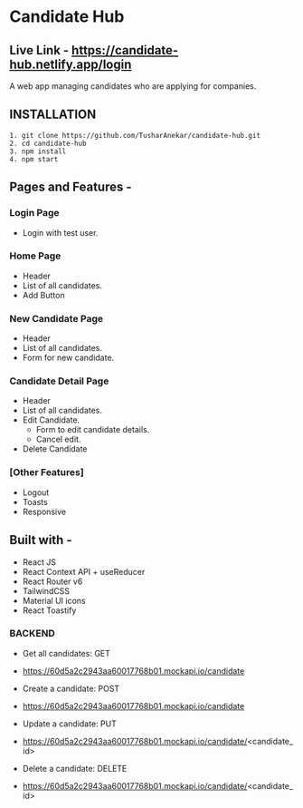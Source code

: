 # Candidate Hub

## Live Link - https://candidate-hub.netlify.app/login

A web app managing candidates who are applying for companies.

## INSTALLATION

```
1. git clone https://github.com/TusharAnekar/candidate-hub.git
2. cd candidate-hub
3. npm install
4. npm start
```

## Pages and Features -

### Login Page

- Login with test user.

### Home Page

- Header
- List of all candidates.
- Add Button

### New Candidate Page

- Header
- List of all candidates.
- Form for new candidate.

### Candidate Detail Page

- Header
- List of all candidates.
- Edit Candidate.
  - Form to edit candidate details.
  - Cancel edit.
- Delete Candidate

### [Other Features]

- Logout
- Toasts
- Responsive

## Built with -

- React JS
- React Context API + useReducer
- React Router v6
- TailwindCSS
- Material UI icons
- React Toastify

### BACKEND

- Get all candidates: GET
- https://60d5a2c2943aa60017768b01.mockapi.io/candidate

- Create a candidate: POST
- https://60d5a2c2943aa60017768b01.mockapi.io/candidate

- Update a candidate: PUT
- https://60d5a2c2943aa60017768b01.mockapi.io/candidate/<candidate_id>

- Delete a candidate: DELETE
- https://60d5a2c2943aa60017768b01.mockapi.io/candidate/<candidate_id>
